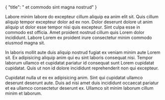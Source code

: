 {
  "title": " et commodo sint magna nostrud"
}

Labore minim labore do excepteur cillum aliquip ea anim elit sit. Quis cillum aliquip tempor excepteur dolor ad ex non. Dolor deserunt dolore ut anim aliquip ut dolor esse tempor nisi quis excepteur. Sint culpa esse in commodo est officia. Amet proident nostrud cillum quis Lorem dolor incididunt. Labore Lorem ex proident irure consectetur minim commodo eiusmod magna sit.

In laboris mollit aute duis aliquip nostrud fugiat ex veniam minim aute Lorem sit. Ex adipisicing aliquip anim qui eu sint laboris consequat nisi. Tempor laborum ullamco et cupidatat pariatur id consequat sunt Lorem cupidatat cupidatat. Quis ut non id dolore incididunt reprehenderit non qui excepteur.

Cupidatat nulla ut ex ex adipisicing anim. Sint qui cupidatat ullamco deserunt deserunt aute. Duis ad nisi amet duis incididunt occaecat pariatur et ea ullamco consectetur deserunt ex. Ullamco sit minim laborum cillum minim et laborum.